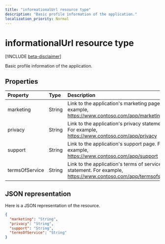 ```yaml
---
title: "informationalUrl resource type"
description: "Basic profile information of the application."
localization_priority: Normal
---
```


# informationalUrl resource type

[!INCLUDE [beta-disclaimer](../../includes/beta-disclaimer.md)]

Basic profile information of the application.

## Properties

| Property | Type | Description |
|:---------------|:--------|:----------|
|marketing|String| Link to the application's marketing page. For example, https://www.contoso.com/app/marketing |
|privacy|String| Link to the application's privacy statement. For example, https://www.contoso.com/app/privacy |
|support|String| Link to the application's support page. For example, https://www.contoso.com/app/support |
|termsOfService|String| Link to the application's terms of service statement. For example, https://www.contoso.com/app/termsofservice |

## JSON representation
Here is a JSON representation of the resource.

<!-- {
  "blockType": "resource",
  "optionalProperties": [

  ],
  "@odata.type": "microsoft.graph.informationalUrl"
}-->

```json
{
  "marketing": "String",
  "privacy": "String",
  "support": "String",
  "termsOfService": "String"
}

```


<!-- uuid: 8fcb5dbc-d5aa-4681-8e31-b001d5168d79
2015-10-25 14:57:30 UTC -->
<!--
{
  "type": "#page.annotation",
  "description": "informationalUrl resource",
  "keywords": "",
  "section": "documentation",
  "tocPath": "",
  "suppressions": [
    "Error: /api-reference/beta/resources/informationalurl.md:\r\n      Exception processing links.\r\n    System.ArgumentException: Link Definition was null. Link text: !INCLUDE [beta-disclaimer](../../includes/beta-disclaimer.md)\r\n      at ApiDoctor.Validation.DocFile.get_LinkDestinations()\r\n      at ApiDoctor.Validation.DocSet.ValidateLinks(Boolean includeWarnings, String[] relativePathForFiles, IssueLogger issues, Boolean requireFilenameCaseMatch, Boolean printOrphanedFiles)"
  ]
}
-->
